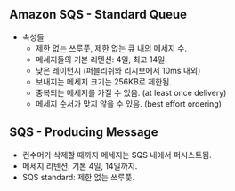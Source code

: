 ## Amazon SQS - Standard Queue
- 속성들
  - 제한 없는 쓰루풋, 제한 없는 큐 내의 메세지 수.
  - 메세지들의 기본 리텐션: 4일, 최고 14일.
  - 낮은 레이턴시 (퍼블리쉬와 리시브에서 10ms 내외)
  - 보내지는 메세지 크기는 256KB로 제한됨.
  - 중복되는 메세지를 가질 수 있음. (at least once delivery)
  - 메세지 순서가 맞지 않을 수 있음. (best effort ordering)

## SQS - Producing Message
- 컨수머가 삭제할 때까지 메세지는 SQS 내에서 퍼시스트됨.
- 메세지 리텐션: 기본 4일, 14일까지.
- SQS standard: 제한 없는 쓰루풋.
